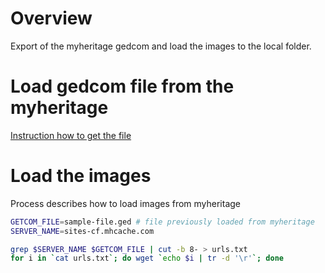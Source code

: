 # Overview
Export of the myheritage gedcom and load the images to the local folder.

# Load gedcom file from the myheritage

[Instruction how to get the file](https://faq.myheritage.com/en/article/can-i-export-a-gedcom-file-of-my-family-tree-from-my-family-site)

# Load the images

Process describes how to load images from myheritage

```bash
GETCOM_FILE=sample-file.ged # file previously loaded from myheritage 
SERVER_NAME=sites-cf.mhcache.com

grep $SERVER_NAME $GETCOM_FILE | cut -b 8- > urls.txt
for i in `cat urls.txt`; do wget `echo $i | tr -d '\r'`; done
```
